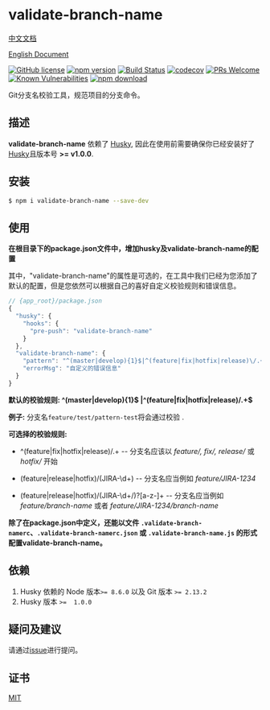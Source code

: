 # validate-branch-name
[中文文档](https://github.com/JsonMa/validate-branch-name/blob/master/README.zh-CN.md)

[English Document](https://github.com/JsonMa/validate-branch-name/blob/master/README.md)

[![GitHub license](https://img.shields.io/badge/license-MIT-blue.svg)](https://github.com/JsonMa/validate-branch-name/blob/master/LICENSE)
[![npm version](https://img.shields.io/npm/v/validate-branch-name.svg?style=flat)](https://www.npmjs.com/package/validate-branch-name)
[![Build Status](https://www.travis-ci.org/JsonMa/validate-branch-name.svg?branch=master)](https://www.travis-ci.org/JsonMa/validate-branch-name)
[![codecov](https://codecov.io/gh/JsonMa/validate-branch-name/branch/master/graph/badge.svg)](https://codecov.io/gh/JsonMa/validate-branch-name)
[![PRs Welcome](https://img.shields.io/badge/PRs-welcome-brightgreen.svg)](https://github.com/JsonMa/validate-branch-name/pulls)
[![Known Vulnerabilities][snyk-image]][snyk-url]
[![npm download][download-image]][download-url]

[snyk-image]: https://snyk.io/test/npm/validate-branch-name/badge.svg?style=flat-square
[snyk-url]: https://snyk.io/test/npm/validate-branch-name
[download-image]: https://img.shields.io/npm/dm/validate-branch-name.svg?style=flat-square
[download-url]: https://npmjs.org/package/validate-branch-name

Git分支名校验工具，规范项目的分支命令。

## 描述

**validate-branch-name** 依赖了 [Husky](https://github.com/typicode/husky), 因此在使用前需要确保你已经安装好了[Husky](https://github.com/typicode/husky)且版本号 **>= v1.0.0**.

<!--
Description here.
-->

## 安装

```bash
$ npm i validate-branch-name --save-dev
```

## 使用

**在根目录下的package.json文件中，增加husky及validate-branch-name的配置**

其中，"validate-branch-name"的属性是可选的，在工具中我们已经为您添加了默认的配置，但是您依然可以根据自己的喜好自定义校验规则和错误信息。

```js
// {app_root}/package.json
{
  "husky": {
    "hooks": {
      "pre-push": "validate-branch-name"
    }
  },
  "validate-branch-name": {
    "pattern": "^(master|develop){1}$|^(feature|fix|hotfix|release)\/.+$",
    "errorMsg": "自定义的错误信息"
  }
}
```

**默认的校验规则: ^(master|develop){1}$ |^(feature|fix|hotfix|release)\/.+$**

**例子:** 分支名`feature/test/pattern-test`将会通过校验 .

**可选择的校验规则:**

- ^(feature|fix|hotfix|release)\/.+ -- 分支名应该以 _feature/, fix/, release/_ 或 _hotfix/_ 开始

* (feature|release|hotfix)\/(JIRA-\d+) -- 分支名应当例如 _feature/JIRA-1234_

- (feature|release|hotfix)\/(JIRA-\d+\/)?[a-z-]+ -- 分支名应当例如 _feature/branch-name_ 或者 _feature/JIRA-1234/branch-name_

**除了在package.json中定义，还能以文件 `.validate-branch-namerc`、`.validate-branch-namerc.json` 或 `.validate-branch-name.js` 的形式配置validate-branch-name。**

## 依赖

1. Husky 依赖的 Node 版本`>= 8.6.0` 以及 Git 版本 `>= 2.13.2`
2. Husky 版本 `>=  1.0.0`

## 疑问及建议

请通过[issue](https://github.com/JsonMa/validate-branch-name/issues)进行提问。

## 证书

[MIT](LICENSE)
